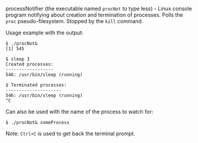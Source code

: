 processNotifier (the executable named `procNot` to type less) - Linux console program notifying about creation and termination of processes.
Polls the `proc` pseudo-filesystem. Stopped by the `kill` command.

Usage example with the output:

```shell
$ ./procNot&
[1] 545

$ sleep 3
Created processes:
------------------
546: /usr/bin/sleep (running)

$ Terminated processes:
---------------------
546: /usr/bin/sleep (running)
^C
```

Can also be used with the name of the process to watch for:

```shell
$ ./procNot& someProcess
```

Note: `Ctrl+C` is used to get back the terminal prompt.
